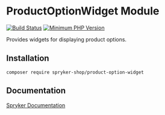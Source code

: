 # ProductOptionWidget Module
[![Build Status](https://travis-ci.org/spryker-shop/product-option-widget.svg)](https://travis-ci.org/spryker-shop/product-option-widget)
[![Minimum PHP Version](https://img.shields.io/badge/php-%3E%3D%207.3-8892BF.svg)](https://php.net/)

Provides widgets for displaying product options.

## Installation

```
composer require spryker-shop/product-option-widget
```

## Documentation

[Spryker Documentation](https://academy.spryker.com)
